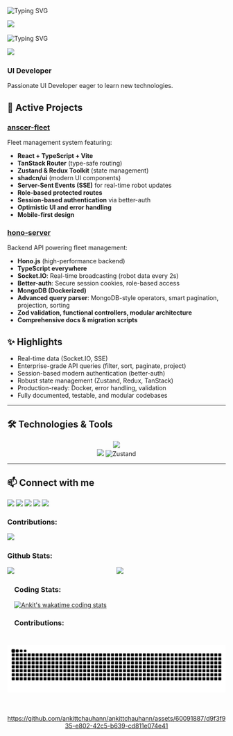 ![Typing SVG](https://readme-typing-svg.demolab.com?font=JetBrains+Mono&weight=500&size=30&pause=1000&color=FF4500&width=435&lines=Welcome+👋)

<img src="https://media2.giphy.com/media/v1.Y2lkPTc5MGI3NjExY3N0eHN3dGo5aDA0d3owNnNzcGN3NWthcWVwMm16MHY2MmNnNzhvYSZlcD12MV9pbnRlcm5hbF9naWZfYnlfaWQmY3Q9Zw/KA593kO0JvXMs/giphy.gif"/>

![Typing SVG](https://readme-typing-svg.demolab.com?font=JetBrains+Mono&weight=500&size=30&pause=1000&color=FF4500&width=435&lines=Ankit+Singh+Chouhan)

<img height="25px" src="https://wakatime.com/badge/user/889ccece-93f9-469f-9a0a-ed20ea754477.svg"></img>

<h3>UI Developer</h3>
<p>Passionate UI Developer eager to learn new technologies.</p>

## 🚀 Active Projects

### [anscer-fleet](https://github.com/ankittchauhann/anscer-fleet)
Fleet management system featuring:
- **React + TypeScript + Vite**
- **TanStack Router** (type-safe routing)
- **Zustand & Redux Toolkit** (state management)
- **shadcn/ui** (modern UI components)
- **Server-Sent Events (SSE)** for real-time robot updates
- **Role-based protected routes**
- **Session-based authentication** via better-auth
- **Optimistic UI and error handling**
- **Mobile-first design**

### [hono-server](https://github.com/ankittchauhann/hono-server)
Backend API powering fleet management:
- **Hono.js** (high-performance backend)
- **TypeScript everywhere**
- **Socket.IO**: Real-time broadcasting (robot data every 2s)
- **Better-auth**: Secure session cookies, role-based access
- **MongoDB (Dockerized)**
- **Advanced query parser**: MongoDB-style operators, smart pagination, projection, sorting
- **Zod validation, functional controllers, modular architecture**
- **Comprehensive docs & migration scripts**

## ✨ Highlights

- Real-time data (Socket.IO, SSE)
- Enterprise-grade API queries (filter, sort, paginate, project)
- Session-based modern authentication (better-auth)
- Robust state management (Zustand, Redux, TanStack)
- Production-ready: Docker, error handling, validation
- Fully documented, testable, and modular codebases



---

## 🛠️ Technologies & Tools

<div align="center">
    <img src="https://skillicons.dev/icons?i=react,typescript,vite,mongodb,docker,redux,tanstack,express,nodejs,figma,tailwind,github,git,socketio" />
    <br>
    <img src="https://skillicons.dev/icons?i=mui,bootstrap,html,css,vscode,npm" />
    <img height="45" src="https://user-images.githubusercontent.com/958486/218346783-72be5ae3-b953-4dd7-b239-788a882fdad6.svg" alt="Zustand" />
</div>

---

## 📫 Connect with me

<div align="left">
<a href="https://www.linkedin.com/in/ankit-singh-chouhan-382459126/" target="_blank"><img src="https://img.shields.io/badge/LinkedIn-brightgreen?style=social&logo=linkedin" /></a>
<a href="https://www.instagram.com/nam_ankitt/" target="_blank"><img src="https://img.shields.io/badge/Instagram-brightgreen?style=social&logo=instagram" /></a>
<a href="https://github.com/ankittchauhann" target="_blank"><img src="https://img.shields.io/badge/Github-brightgreen?style=social&logo=github" /></a>
<a href="https://twitter.com/Itz_Trooper_" target="_blank"><img src="https://img.shields.io/badge/Twitter-brightgreen?style=social&logo=twitter" /></a>
<a href="https://www.facebook.com/ankitt0007/" target="_blank"><img src="https://img.shields.io/badge/Facebook-brightgreen?style=social&logo=facebook" /></a>
</div>

 

<p align="center">
<h3 align="left">Contributions:</h3> 
<div align="left">
<img height="180" src="https://streak-stats.demolab.com/?user=ankittchauhann&theme=dark" />
</div>
</p>


 <div align="center">
<h3 align="left">Github Stats:</h3>
 </div>
<div>
<p align="center">
  <img height="180"  align="left" src="https://github-readme-stats.vercel.app/api?username=ankittchauhann&theme=dark&show_icons=true&count_private=true&include_all_commits=true&locale=en" />
  <img height="180" src="https://github-readme-stats.vercel.app/api/top-langs/?username=ankittchauhann&theme=dark&layout=compact" />
</p>
</div>

<p align="center">
<h3 align="left">Coding Stats:</h3> 
<div align="left">

[![Ankit's wakatime coding stats](https://github-readme-stats.vercel.app/api/wakatime?username=ankittchouhann&theme=dark)](#)</div>
</p>

<h3 align="left">Contributions:</h3>
<picture>
  <source media="(prefers-color-scheme: dark)" srcset="https://raw.githubusercontent.com/ankittchauhann/ankittchauhann/output/github-contribution-grid-snake-dark.svg" />
  <source media="(prefers-color-scheme: light)" srcset="https://raw.githubusercontent.com/ankittchauhann/ankittchauhann/output/github-contribution-grid-snake.svg" />
  <img alt="github-snake" src="https://raw.githubusercontent.com/ankittchauhann/ankittchauhann/output/github-contribution-grid-snake.svg" />
  <br/><br/><br/>
</picture>

<div align="center"> 
    
https://github.com/ankittchauhann/ankittchauhann/assets/60091887/d9f3f935-e802-42c5-b639-cd811e074e41
</div>




<!--  
<div align="left"> <a href="#"><img  src="https://github-profile-trophy.vercel.app/?username=ankittchauhann&theme=gruvbox%22%20alt=%22ankittchauhann%22" alt="ankittchauhann" /></a> </div>

<img src="https://wakatime.com/share/@ankittchouhann/6c09e127-563c-4ccf-8a9b-f6b12099cb11.svg"></img> 
-->


